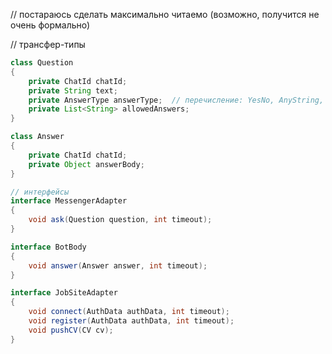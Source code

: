 ﻿// постараюсь сделать максимально читаемо (возможно, получится не очень формально)

// трансфер-типы
```Java
class Question
{
    private ChatId chatId;
    private String text;
    private AnswerType answerType;  // перечисление: YesNo, AnyString, SelectedFromList
    private List<String> allowedAnswers;
}

class Answer
{
    private ChatId chatId;
    private Object answerBody;
}

// интерфейсы
interface MessengerAdapter
{
    void ask(Question question, int timeout);
}

interface BotBody
{
    void answer(Answer answer, int timeout);
}

interface JobSiteAdapter
{
    void connect(AuthData authData, int timeout);
    void register(AuthData authData, int timeout);
    void pushCV(CV cv);
}
```